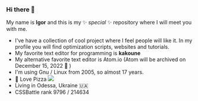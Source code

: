 ### Hi there 👋

My name is **Igor** and this is my ✨ _special_ ✨ repository where I will meet you with me.

- I've have a collection of cool project where I feel people will like it. In my profile you will find optimization scripts, websites and tutorials.
- My favorite text editor for programming is **kakoune**
- My alternative favorite text editor is Atom.io (Atom will be archived on December 15, 2022 🥲 )
- I'm using Gnu / Linux from 2005, so almost 17 years.
- 🍕 Love Pizza <a class="suppoprt-me" href="https://www.buymeacoffee.com/igavelyuk" target="_blank"><img src="https://img.buymeacoffee.com/button-api/?text=Buy me a Coffee&nbsp&emoji=&slug=igavel&button_colour=8d7b19&font_colour=fafa8f&font_family=Cookie&outline_colour=acff37&coffee_colour=567d71"></a>
- Living in Odessa, Ukraine 🇺🇦
- CSSBattle rank 9796 / 214634
